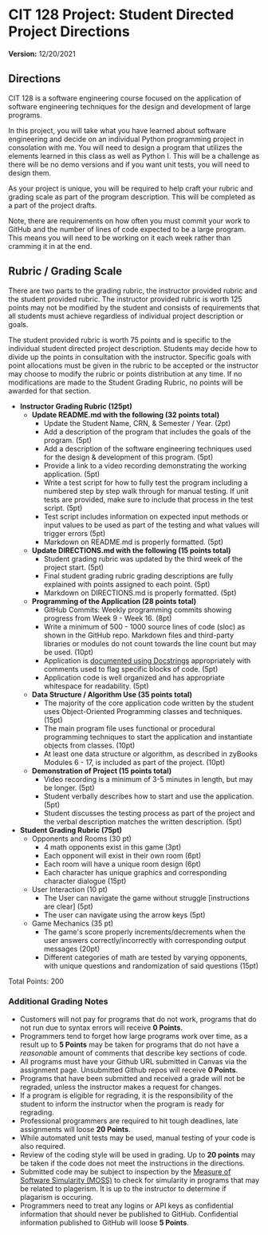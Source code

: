 # CIT 128 Project: Student Directed Project Directions

**Version:** 12/20/2021

## Directions

CIT 128 is a software engineering course focused on the application of software engineering techniques for the design and development of large programs.

In this project, you will take what you have learned about software engineering and decide on an individual Python programming project in consolation with me. You will need to design a program that utilizes the elements learned in this class as well as Python I. This will be a challenge as there will be no demo versions and if you want unit tests, you will need to design them.

As your project is unique, you will be required to help craft your rubric and grading scale as part of the program description. This will be completed as a part of the project drafts.

Note, there are requirements on how often you must commit your work to GitHub and the number of lines of code expected to be a large program. This means you will need to be working on it each week rather than cramming it in at the end.

## Rubric / Grading Scale

There are two parts to the grading rubric, the instructor provided rubric and the student provided rubric. The instructor provided rubric is worth 125 points may not be modified by the student and consists of requirements that all students must achieve regardless of individual project description or goals.

The student provided rubric is worth 75 points and is specific to the individual student directed project description. Students may decide how to divide up the points in consultation with the instructor. Specific goals with point allocations must be given in the rubric to be accepted or the instructor may choose to modify the rubric or points distribution at any time. If no modifications are made to the Student Grading Rubric, no points will be awarded for that section.

* **Instructor Grading Rubric (125pt)**
  * **Update README.md with the following (32 points total)**
    * Update the Student Name, CRN, & Semester / Year. (2pt)
    * Add a description of the program that includes the goals of the program. (5pt)
    * Add a description of the software engineering techniques used for the design & development of this program. (5pt)
    * Provide a link to a video recording demonstrating the working application. (5pt)
    * Write a test script for how to fully test the program including a numbered step by step walk through for manual testing. If unit tests are provided, make sure to include that process in the test script. (5pt)
    * Test script includes information on expected input methods or input values to be used as part of the testing and what values will trigger errors (5pt)
    * Markdown on README.md is properly formatted. (5pt)
  * **Update DIRECTIONS.md with the following (15 points total)**
    * Student grading rubric was updated by the third week of the project start. (5pt)
    * Final student grading rubric grading descriptions are fully explained with points assigned to each point. (5pt)
    * Markdown on DIRECTIONS.md is properly formatted. (5pt)
  * **Programming of the Application (28 points total)**
    * GitHub Commits: Weekly programming commits showing progress from Week 9 - Week 16. (8pt)
    * Write a minimum of 500 - 1000 source lines of code (sloc) as shown in the GitHub repo. Markdown files and third-party libraries or modules do not count towards the line count but may be used. (10pt)
    * Application is [documented using Docstrings](https://realpython.com/documenting-python-code/) appropriately with comments used to flag specific blocks of code. (5pt)
    * Application code is well organized and has appropriate whitespace for readability. (5pt)
  * **Data Structure / Algorithm Use (35 points total)**
    * The majority of the core application code written by the student uses Object-Oriented Programming classes and techniques. (15pt)
    * The main program file uses functional or procedural programming techniques to start the application and instantiate objects from classes. (10pt)
    * At least one data structure or algorithm, as described in zyBooks Modules 6 - 17, is included as part of the project. (10pt)
  * **Demonstration of Project (15 points total)**
    * Video recording is a minimum of 3-5 minutes in length, but may be longer. (5pt)
    * Student verbally describes how to start and use the application. (5pt)
    * Student discusses the testing process as part of the project and the verbal description matches the written description. (5pt)
* **Student Grading Rubric (75pt)**
  * Opponents and Rooms (30 pt)
    * 4 math opponents exist in this game (3pt)
    * Each opponent will exist in their own room (6pt)
    * Each room will have a unique room design (6pt)
    * Each character has unique graphics and corresponding character dialogue (15pt)
  * User Interaction (10 pt)
    * The User can navigate the game without struggle [instructions are clear] (5pt)
    * The user can navigate using the arrow keys (5pt)
  * Game Mechanics (35 pt)
    * The game's score properly increments/decrements when the user answers correctly/incorrectly with corresponding output messages (20pt)
    * Different categories of math are tested by varying opponents, with unique questions and randomization of said questions (15pt)  

Total Points: 200

### Additional Grading Notes

* Customers will not pay for programs that do not work, programs that do not run due to syntax errors will receive __0 Points__.
* Programmers tend to forget how large programs work over time, as a result up to __5 Points__ may be taken for programs that do not have a _reasonable_ amount of comments that describe key sections of code.
* All programs must have your Github URL submitted in Canvas via the assignment page. Unsubmitted Github repos will receive __0 Points__.
* Programs that have been submitted and received a grade will not be regraded, unless the instructor makes a request for changes.
* If a program is eligible for regrading, it is the responsibility of the student to inform the instructor when the program is ready for regrading.
* Professional programmers are required to hit tough deadlines, late assignments will loose __20 Points__.
* While automated unit tests may be used, manual testing of your code is also required. 
* Review of the coding style will be used in grading. Up to __20 points__ may be taken if the code does not meet the instructions in the directions.
* Submitted code may be subject to inspection by the [Measure of Software Simularity (MOSS)](https://theory.stanford.edu/~aiken/moss/) to check for simularity in programs that may be related to plagerism. It is up to the instructor to determine if plagarism is occuring.
* Programmers need to treat any logins or API keys as confidential information that should never be published to GitHub. Confidential information published to GitHub will loose __5 Points__.
